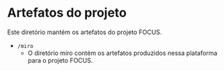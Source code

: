 # Artefatos do projeto

Este diretório mantém os artefatos do projeto FOCUS. 

* `/miro`
	* O diretório miro contém os artefatos produzidos nessa plataforma para o projeto FOCUS.
